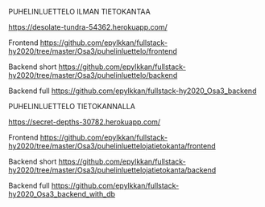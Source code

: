 PUHELINLUETTELO ILMAN TIETOKANTAA

https://desolate-tundra-54362.herokuapp.com/

Frontend  https://github.com/epylkkan/fullstack-hy2020/tree/master/Osa3/puhelinluettelo/frontend

Backend short  https://github.com/epylkkan/fullstack-hy2020/tree/master/Osa3/puhelinluettelo/backend

Backend full  https://github.com/epylkkan/fullstack-hy2020_Osa3_backend

   
   

PUHELINLUETTELO TIETOKANNALLA

https://secret-depths-30782.herokuapp.com/

Frontend https://github.com/epylkkan/fullstack-hy2020/tree/master/Osa3/puhelinluettelojatietokanta/frontend

Backend short  https://github.com/epylkkan/fullstack-hy2020/tree/master/Osa3/puhelinluettelojatietokanta/backend

Backend full  https://github.com/epylkkan/fullstack-hy2020_Osa3_backend_with_db

